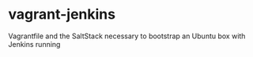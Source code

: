vagrant-jenkins
===============

Vagrantfile and the SaltStack necessary to bootstrap an Ubuntu box with Jenkins running 
